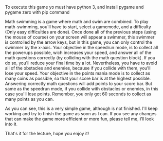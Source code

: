 To execute this game yo must have python 3, and install pygame and pygame zero with pip command

Math swimming is a game where math and swim are combined. 
To play math-swimming, you'll have to start, select a gamemode, and a difficulty (Only easy difficulties are done).
Once done all of the previous steps (using the mouse of course) on your screen will appear a swimmer, this swimmer is controlled by the arrow keys, but in this game, you can only control the swimmer by the x-axis.
Your objective in the speedrun mode, is to collect all the powerups possible, wich increases your speed, and answer all of the math questions correctly (by colliding with the math question block). If you do so, you'll reduce your final time by a lot. 
Nevertheless, you have to avoid all of the obstacles and enemies, because if you collide with them, you'll lose your speed.
Your objective in the points mania mode is to collect as many coins as possible, so that your score bar is at the highest possible. Answering correctly math questions will add points to your score bar. But same as the speedrun mode, 
if you collide with obstacles or enemies, in this case you'll lose points. Remember, you only got 60 seconds to collect as many points as you can.

As you can see, this is a very simple game, although is not finished. I'll keep working and try to finish the game as soon as I can. 
If you see any changes that can make the game more efficient or more fun, please tell me, i'll look into it.

That's it for the lecture, hope you enjoy it!
